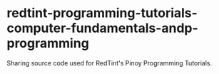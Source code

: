 # redtint-programming-tutorials-computer-fundamentals-andp-programming
Sharing source code used for RedTint's Pinoy Programming Tutorials.
